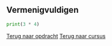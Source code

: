 ## Vermenigvuldigen

```python
print(3 * 4)
```

[Terug naar opdracht](/taken/vermenigvuldigen.html)
[Terug naar cursus](/04_getallen.html)